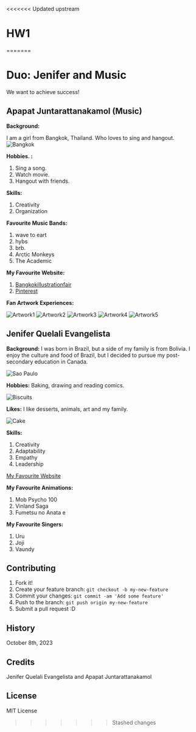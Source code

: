 <<<<<<< Updated upstream
# HW1
=======
# Duo: Jenifer and Music

We want to achieve success!

## Apapat Juntarattanakamol (Music)

**Background:**

I am a girl from Bangkok, Thailand. Who loves to sing and hangout.
![Bangkok](images/bangkok.jpg)

**Hobbies. :**
1. Sing a song.
2. Watch movie.
3. Hangout with friends.

**Skills:**
1. Creativity
2. Organization


**Favourite Music Bands:**
1. wave to eart
2. hybs
3. brb.
4. Arctic Monkeys
5. The Academic

**My Favourite Website:**
1. [Bangkokillustrationfair](https://bangkokillustrationfair.com/artist/2023/1273)
2. [Pinterest](https://www.pinterest.com/)

**Fan Artwork Experiences:**

![Artwork1](images/IMG_3836.jpg)
![Artwork2](images/IMG_3837.jpg)
![Artwork3](images/IMG_3838.jpg)
![Artwork4](images/IMG_3840.jpg)
![Artwork5](images/IMG_3841.jpg)

## Jenifer Quelali Evangelista

**Background:** I was born in Brazil, but a side of my family is from Bolivia. I enjoy the culture and food of Brazil, but I decided to pursue my post-secondary education in Canada.

![Sao Paulo](images/sao-paulo.jpg)

**Hobbies:** Baking, drawing and reading comics.

![Biscuits](images/biscuits.jpg)

**Likes:** I like desserts, animals, art and my family.

![Cake](images/cake.jpg)

**Skills:**
1. Creativity
2. Adaptability
3. Empathy
4. Leadership

[My Favourite Website](https://www.canva.com/)

**My Favourite Animations:**
1. Mob Psycho 100
2. Vinland Saga
3. Fumetsu no Anata e

**My Favourite Singers:**
1. Uru
2. Joji
3. Vaundy

## Contributing
1. Fork it!
2. Create your feature branch: `git checkout -b my-new-feature`
3. Commit your changes: `git commit -am 'Add some feature'`
4. Push to the branch: `git push origin my-new-feature`
5. Submit a pull request :D

## History
October 8th, 2023

## Credits
Jenifer Quelali Evangelista and Apapat Juntarattanakamol

## License
MIT License
>>>>>>> Stashed changes
